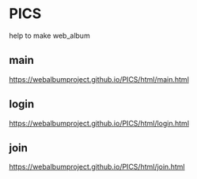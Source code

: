 # PICS
help to make web_album

## main
https://webalbumproject.github.io/PICS/html/main.html

## login
https://webalbumproject.github.io/PICS/html/login.html

## join
https://webalbumproject.github.io/PICS/html/join.html
